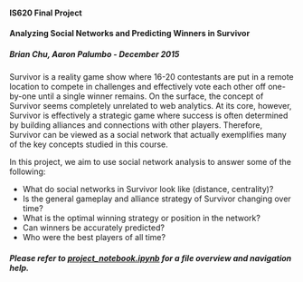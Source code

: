 #### IS620 Final Project
#### Analyzing Social Networks and Predicting Winners in Survivor
##### Brian Chu, Aaron Palumbo - December 2015

Survivor is a reality game show where 16-20 contestants are put in a remote location to compete in challenges and effectively vote each other off one-by-one until a single winner remains. On the surface, the concept of Survivor seems completely unrelated to web analytics. At its core, however, Survivor is effectively a strategic game where success is often determined by building alliances and connections with other players. Therefore, Survivor can be viewed as a social network that actually exemplifies many of the key concepts studied in this course.  
  
In this project, we aim to use social network analysis to answer some of the following:
* What do social networks in Survivor look like (distance, centrality)?
* Is the general gameplay and alliance strategy of Survivor changing over time?
* What is the optimal winning strategy or position in the network?
* Can winners be accurately predicted?
* Who were the best players of all time?

##### Please refer to <a href="project_notebook.ipynb">project_notebook.ipynb</a> for a file overview and navigation help.
